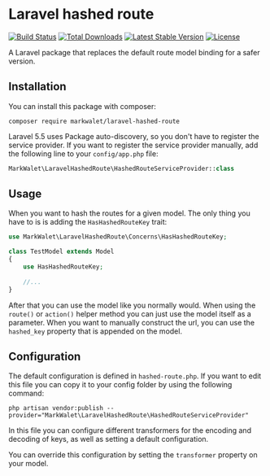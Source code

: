 # Laravel hashed route

[![Build Status](https://travis-ci.org/markwalet/laravel-hashed-route.svg?branch=master)](https://travis-ci.org/markwalet/environment-manager)
[![Total Downloads](https://poser.pugx.org/markwalet/laravel-hashed-route/downloads)](https://packagist.org/packages/markwalet/environment-manager)
[![Latest Stable Version](https://poser.pugx.org/markwalet/laravel-hashed-route/v/stable)](https://packagist.org/packages/markwalet/environment-manager)
[![License](https://poser.pugx.org/markwalet/laravel-hashed-route/license)](https://packagist.org/packages/markwalet/environment-manager)

A Laravel package that replaces the default route model binding for a safer version.

## Installation
You can install this package with composer:

```shell
composer require markwalet/laravel-hashed-route
```

Laravel 5.5 uses Package auto-discovery, so you don't have to register the service provider. If you want to register the service provider manually, add the following line to your `config/app.php` file:

```php
MarkWalet\LaravelHashedRoute\HashedRouteServiceProvider::class
```

## Usage
When you want to hash the routes for a given model. The only thing you have to is is adding the `HasHashedRouteKey` trait:

```php
use MarkWalet\LaravelHashedRoute\Concerns\HasHashedRouteKey;

class TestModel extends Model
{
    use HasHashedRouteKey;
    
    //...
}
```

After that you can use the model like you normally would. When using the `route()` or `action()` helper method you can just use the model itself as a parameter. When you want to manually construct the url, you can use the `hashed_key` property that is appended on the model.

## Configuration
The default configuration is defined in `hashed-route.php`. If you want to edit this file you can copy it to your config folder by using the following command:
```shell
php artisan vendor:publish --provider="MarkWalet\LaravelHashedRoute\HashedRouteServiceProvider"
```

In this file you can configure different transformers for the encoding and decoding of keys, as well as setting a default configuration.

You can override this configuration by setting the `transformer` property on your model.